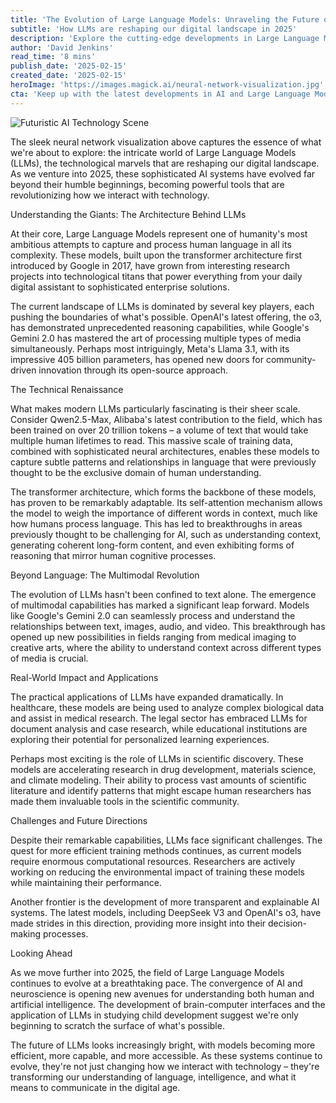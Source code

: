 ```yaml
---
title: 'The Evolution of Large Language Models: Unraveling the Future of AI'
subtitle: 'How LLMs are reshaping our digital landscape in 2025'
description: 'Explore the cutting-edge developments in Large Language Models as we delve into their architecture, capabilities, and impact across industries. From OpenAI\'s o3 to Google\'s Gemini 2.0, discover how these AI titans are reshaping our digital future in 2025.'
author: 'David Jenkins'
read_time: '8 mins'
publish_date: '2025-02-15'
created_date: '2025-02-15'
heroImage: 'https://images.magick.ai/neural-network-visualization.jpg'
cta: 'Keep up with the latest developments in AI and Large Language Models by following us on LinkedIn at MagickAI, where we regularly share insights and updates about the fascinating world of artificial intelligence.'
---
```


![Futuristic AI Technology Scene](https://i.magick.ai/PIXE/1739602911358_magick_img.webp)

The sleek neural network visualization above captures the essence of what we're about to explore: the intricate world of Large Language Models (LLMs), the technological marvels that are reshaping our digital landscape. As we venture into 2025, these sophisticated AI systems have evolved far beyond their humble beginnings, becoming powerful tools that are revolutionizing how we interact with technology.

Understanding the Giants: The Architecture Behind LLMs

At their core, Large Language Models represent one of humanity's most ambitious attempts to capture and process human language in all its complexity. These models, built upon the transformer architecture first introduced by Google in 2017, have grown from interesting research projects into technological titans that power everything from your daily digital assistant to sophisticated enterprise solutions.

The current landscape of LLMs is dominated by several key players, each pushing the boundaries of what's possible. OpenAI's latest offering, the o3, has demonstrated unprecedented reasoning capabilities, while Google's Gemini 2.0 has mastered the art of processing multiple types of media simultaneously. Perhaps most intriguingly, Meta's Llama 3.1, with its impressive 405 billion parameters, has opened new doors for community-driven innovation through its open-source approach.

The Technical Renaissance

What makes modern LLMs particularly fascinating is their sheer scale. Consider Qwen2.5-Max, Alibaba's latest contribution to the field, which has been trained on over 20 trillion tokens – a volume of text that would take multiple human lifetimes to read. This massive scale of training data, combined with sophisticated neural architectures, enables these models to capture subtle patterns and relationships in language that were previously thought to be the exclusive domain of human understanding.

The transformer architecture, which forms the backbone of these models, has proven to be remarkably adaptable. Its self-attention mechanism allows the model to weigh the importance of different words in context, much like how humans process language. This has led to breakthroughs in areas previously thought to be challenging for AI, such as understanding context, generating coherent long-form content, and even exhibiting forms of reasoning that mirror human cognitive processes.

Beyond Language: The Multimodal Revolution

The evolution of LLMs hasn't been confined to text alone. The emergence of multimodal capabilities has marked a significant leap forward. Models like Google's Gemini 2.0 can seamlessly process and understand the relationships between text, images, audio, and video. This breakthrough has opened up new possibilities in fields ranging from medical imaging to creative arts, where the ability to understand context across different types of media is crucial.

Real-World Impact and Applications

The practical applications of LLMs have expanded dramatically. In healthcare, these models are being used to analyze complex biological data and assist in medical research. The legal sector has embraced LLMs for document analysis and case research, while educational institutions are exploring their potential for personalized learning experiences.

Perhaps most exciting is the role of LLMs in scientific discovery. These models are accelerating research in drug development, materials science, and climate modeling. Their ability to process vast amounts of scientific literature and identify patterns that might escape human researchers has made them invaluable tools in the scientific community.

Challenges and Future Directions

Despite their remarkable capabilities, LLMs face significant challenges. The quest for more efficient training methods continues, as current models require enormous computational resources. Researchers are actively working on reducing the environmental impact of training these models while maintaining their performance.

Another frontier is the development of more transparent and explainable AI systems. The latest models, including DeepSeek V3 and OpenAI's o3, have made strides in this direction, providing more insight into their decision-making processes.

Looking Ahead

As we move further into 2025, the field of Large Language Models continues to evolve at a breathtaking pace. The convergence of AI and neuroscience is opening new avenues for understanding both human and artificial intelligence. The development of brain-computer interfaces and the application of LLMs in studying child development suggest we're only beginning to scratch the surface of what's possible.

The future of LLMs looks increasingly bright, with models becoming more efficient, more capable, and more accessible. As these systems continue to evolve, they're not just changing how we interact with technology – they're transforming our understanding of language, intelligence, and what it means to communicate in the digital age.